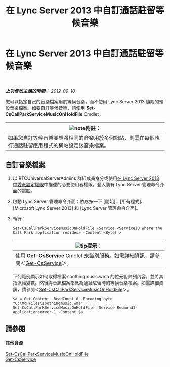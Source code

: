 ﻿---
title: 在 Lync Server 2013 中自訂通話駐留等候音樂
TOCTitle: 在 Lync Server 2013 中自訂通話駐留等候音樂
ms:assetid: 3d78e6f9-a4ae-49f4-a89f-4515acb49dac
ms:mtpsurl: https://technet.microsoft.com/zh-tw/library/JJ688031(v=OCS.15)
ms:contentKeyID: 49890030
ms.date: 08/10/2015
mtps_version: v=OCS.15
ms.translationtype: HT
---

# 在 Lync Server 2013 中自訂通話駐留等候音樂

 

_**上次修改主題的時間：** 2012-09-10_

您可以指定自己的音樂檔案用於等候音樂，而不使用 Lync Server 2013 隨附的預設音樂檔案。如要自訂等候音樂，請使用 **Set-CsCallParkServiceMusicOnHoldFile** Cmdlet。

<table>
<thead>
<tr class="header">
<th><img src="images/Gg398811.note(OCS.15).gif" title="note" alt="note" />附註：</th>
</tr>
</thead>
<tbody>
<tr class="odd">
<td>如果您自訂等候音樂並想將相同的音樂用於多個網站，則需在每個執行通話駐留應用程式的網站設定該音樂檔案。</td>
</tr>
</tbody>
</table>


## 自訂音樂檔案

1.  以 RTCUniversalServerAdmins 群組成員身分或使用[在 Lync Server 2013 中委派設定權限](lync-server-2013-delegate-setup-permissions.md)中描述的必要使用者權限，登入裝有 Lync Server 管理命令介面的電腦。

2.  啟動 Lync Server 管理命令介面：依序按一下 \[開始\]、\[所有程式\]、\[Microsoft Lync Server 2013\] 和 \[Lync Server 管理命令介面\]。

3.  執行：
    
        Set-CsCallParkServiceMusicOnHoldFile -Service <ServiceID where the Call Park application resides> -Content <Byte[]>
    
    <table>
    <thead>
    <tr class="header">
    <th><img src="images/JJ205025.tip(OCS.15).gif" title="tip" alt="tip" />提示：</th>
    </tr>
    </thead>
    <tbody>
    <tr class="odd">
    <td>使用 <strong>Get-CsService</strong> Cmdlet 來識別服務。如需詳細資訊，請參閱＜<a href="https://docs.microsoft.com/en-us/powershell/module/skype/Get-CsService">Get-CsService</a>＞。</td>
    </tr>
    </tbody>
    </table>
    
    下列範例顯示如何取得檔案 soothingmusic.wma 的位元組陣列內容，並將其指派給變數。然後將音訊檔案指派為通話駐留時的等候音樂檔案。如需詳細資訊，請參閱＜[Set-CsCallParkServiceMusicOnHoldFile](https://docs.microsoft.com/en-us/powershell/module/skype/Set-CsCallParkServiceMusicOnHoldFile)＞。
    
        $a = Get-Content -ReadCount 0 -Encoding byte "C:\MoHFiles\soothingmusic.wma"
        Set-CsCallParkServiceMusicOnHoldFile -Service Redmond1-applicationserver-1 -Content $a

## 請參閱

#### 其他資源

[Set-CsCallParkServiceMusicOnHoldFile](https://docs.microsoft.com/en-us/powershell/module/skype/Set-CsCallParkServiceMusicOnHoldFile)  
[Get-CsService](https://docs.microsoft.com/en-us/powershell/module/skype/Get-CsService)

